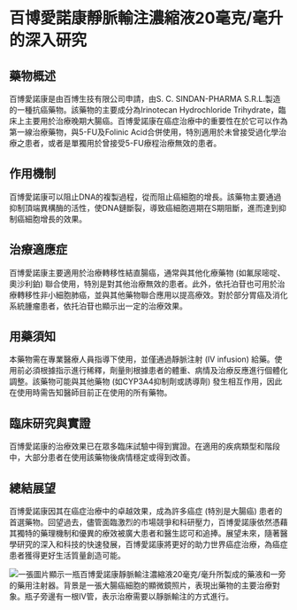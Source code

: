 # 百博愛諾康靜脈輸注濃縮液20毫克/毫升的深入研究

## 藥物概述
百博愛諾康是由百博生技有限公司申請，由S. C. SINDAN-PHARMA S.R.L.製造的一種抗癌藥物。該藥物的主要成分為Irinotecan Hydrochloride Trihydrate，臨床上主要用於治療晚期大腸癌。百博愛諾康在癌症治療中的重要性在於它可以作為第一線治療藥物，與5-FU及Folinic Acid合併使用，特別適用於未曾接受過化學治療之患者，或者是單獨用於曾接受5-FU療程治療無效的患者。

## 作用機制
百博愛諾康可以阻止DNA的複製過程，從而阻止癌細胞的增長。該藥物主要通過抑制頂端異構酶的活性，使DNA鏈斷裂，導致癌細胞週期在S期阻斷，進而達到抑制癌細胞增長的效果。

## 治療適應症
百博愛諾康主要適用於治療轉移性結直腸癌，通常與其他化療藥物 (如氟尿嘧啶、奧沙利鉑) 聯合使用，特別是對其他治療無效的患者。此外，依托泊苷也可用於治療轉移性非小細胞肺癌，並與其他藥物聯合應用以提高療效。對於部分胃癌及消化系統腫瘤患者，依托泊苷也顯示出一定的治療效果。

## 用藥須知
本藥物需在專業醫療人員指導下使用，並僅通過靜脈注射 (IV infusion) 給藥。使用前必須根據指示進行稀釋，劑量則根據患者的體重、病情及治療反應進行個體化調整。該藥物可能與其他藥物 (如CYP3A4抑制劑或誘導劑) 發生相互作用，因此在使用時需告知醫師目前正在使用的所有藥物。

## 臨床研究與實證
百博愛諾康的治療效果已在眾多臨床試驗中得到實證。在適用的疾病類型和階段中，大部分患者在使用該藥物後病情穩定或得到改善。

## 總結展望
百博愛諾康因其在癌症治療中的卓越效果，成為許多癌症 (特別是大腸癌) 患者的首選藥物。回望過去，儘管面臨激烈的市場競爭和科研壓力，百博愛諾康依然憑藉其獨特的藥理機制和優異的療效被廣大患者和醫生認可和追捧。展望未來，隨著醫學研究的深入和科技的快速發展，百博愛諾康將更好的助力世界癌症治療，為癌症患者獲得更好生活質量創造可能。

![一張圖片顯示一瓶百博愛諾康靜脈輸注濃縮液20毫克/毫升所製成的藥液和一旁的藥用注射器。背景是一張大腸癌細胞的顯微鏡照片，表現出藥物的主要治療對象。瓶子旁邊有一根IV管，表示治療需要以靜脈輸注的方式進行。](https://i.imgur.com/rludXrF.jpeg)